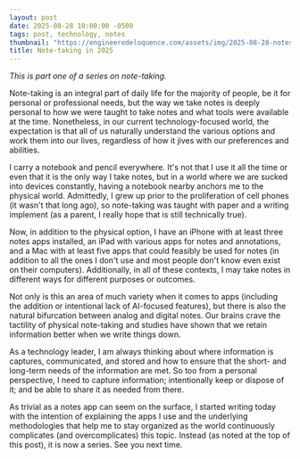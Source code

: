 ```yaml
---
layout: post
date: 2025-08-28 10:00:00 -0500
tags: post, technology, notes
thumbnail: "https://engineeredeloquence.com/assets/img/2025-08-28-notes.jpg"
title: Note-taking in 2025
--- 
```


*This is part one of a series on note-taking.* 

Note-taking is an integral part of daily life for the majority of people, be it for personal or professional needs, but the way we take notes is deeply personal to how we were taught to take notes and what tools were available at the time. Nonetheless, in our current technology-focused world, the expectation is that all of us naturally understand the various options and work them into our lives, regardless of how it jives with our preferences and abilities.

I carry a notebook and pencil everywhere. It's not that I use it all the time or even that it is the only way I take notes, but in a world where we are sucked into devices constantly, having a notebook nearby anchors me to the physical world. Admittedly, I grew up prior to the proliferation of cell phones (it wasn't that long ago), so note-taking was taught with paper and a writing implement (as a parent, I really hope that is still technically true).

Now, in addition to the physical option, I have an iPhone with at least three notes apps installed, an iPad with various apps for notes and annotations, and a Mac with at least five apps that could feasibly be used for notes (in addition to all the ones I don't use and most people don't know even exist on their computers). Additionally, in all of these contexts, I may take notes in different ways for different purposes or outcomes.

Not only is this an area of much variety when it comes to apps (including the addition or intentional lack of AI-focused features), but there is also the natural bifurcation between analog and digital notes. Our brains crave the tactility of physical note-taking and studies have shown that we retain information better when we write things down.

As a technology leader, I am always thinking about where information is captures, communicated, and stored and how to ensure that the short- and long-term needs of the information are met. So too from a personal perspective, I need to capture information; intentionally keep or dispose of it; and be able to share it as needed from there.

As trivial as a notes app can seem on the surface, I started writing today with the intention of explaining the apps I use and the underlying methodologies that help me to stay organized as the world continuously complicates (and overcomplicates) this topic. Instead (as noted at the top of this post), it is now a series. See you next time.